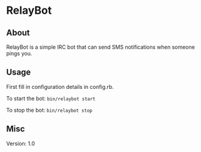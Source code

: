 # RelayBot

## About
RelayBot is a simple IRC bot that can send SMS notifications when someone pings you.

## Usage
First fill in configuration details in config.rb.

To start the bot:
`bin/relaybot start`

To stop the bot:
`bin/relaybot stop`

## Misc
Version: 1.0
